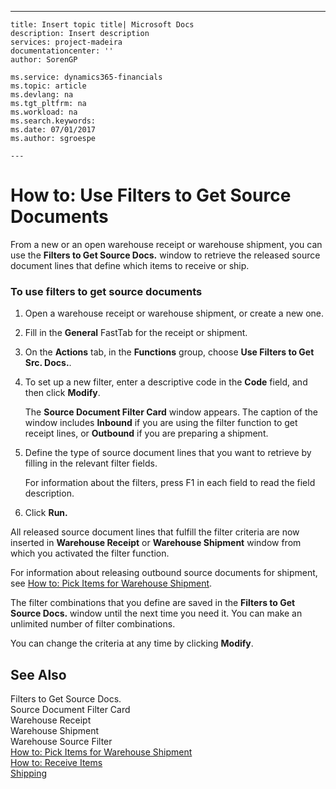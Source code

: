 ---
    title: Insert topic title| Microsoft Docs
    description: Insert description
    services: project-madeira
    documentationcenter: ''
    author: SorenGP

    ms.service: dynamics365-financials
    ms.topic: article
    ms.devlang: na
    ms.tgt_pltfrm: na
    ms.workload: na
    ms.search.keywords:
    ms.date: 07/01/2017
    ms.author: sgroespe

    ---
# How to: Use Filters to Get Source Documents
From a new or an open warehouse receipt or warehouse shipment, you can use the **Filters to Get Source Docs.** window to retrieve the released source document lines that define which items to receive or ship.  
  
### To use filters to get source documents  
  
1.  Open a warehouse receipt or warehouse shipment, or create a new one.  
  
2.  Fill in the **General** FastTab for the receipt or shipment.  
  
3.  On the **Actions** tab, in the **Functions** group, choose **Use Filters to Get Src. Docs.**.  
  
4.  To set up a new filter, enter a descriptive code in the **Code** field, and then click **Modify**.  
  
     The **Source Document Filter Card** window appears. The caption of the window includes **Inbound** if you are using the filter function to get receipt lines, or **Outbound** if you are preparing a shipment.  
  
5.  Define the type of source document lines that you want to retrieve by filling in the relevant filter fields.  
  
     For information about the filters, press F1 in each field to read the field description.  
  
6.  Click **Run.**  
  
 All released source document lines that fulfill the filter criteria are now inserted in **Warehouse Receipt** or **Warehouse Shipment** window from which you activated the filter function.  
  
 For information about releasing outbound source documents for shipment, see [How to: Pick Items for Warehouse Shipment](../WarehouseActivities/how-to-pick-items-for-warehouse-shipment.md).  
  
 The filter combinations that you define are saved in the **Filters to Get Source Docs.** window until the next time you need it. You can make an unlimited number of filter combinations.  
  
 You can change the criteria at any time by clicking **Modify**.  
  
## See Also  
 Filters to Get Source Docs.   
 Source Document Filter Card   
 Warehouse Receipt   
 Warehouse Shipment   
 Warehouse Source Filter   
 [How to: Pick Items for Warehouse Shipment](../WarehouseActivities/how-to-pick-items-for-warehouse-shipment.md)   
 [How to: Receive Items](../Receiving/how-to-receive-items.md)   
 [Shipping](../Topic/Shipping.md)